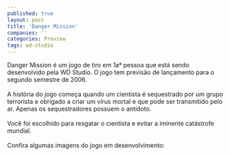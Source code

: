 ```yaml
---
published: true
layout: post
title: 'Danger Mission'
companies: ''
categories: Preview
tags: wd-studio
---
```

Danger Mission é um jogo de tiro em 1aª pessoa que está sendo desenvolvido pela WD Studio. O jogo tem previsão de lançamento para o segundo semestre de 2006.<br /><br />A história do jogo começa quando um cientista é sequestrado por um grupo terrorista e obrigado a criar um vírus mortal e que pode ser transmitido pelo ar. Apenas os sequestradores possuem o antídoto.<br /><br />Você foi escolhido para resgatar o cientista e evitar a iminente catástrofe mundial.<br /><br />Confira algumas imagens do jogo em desenvolvimento:<br /><br /><br /><br /><br />
